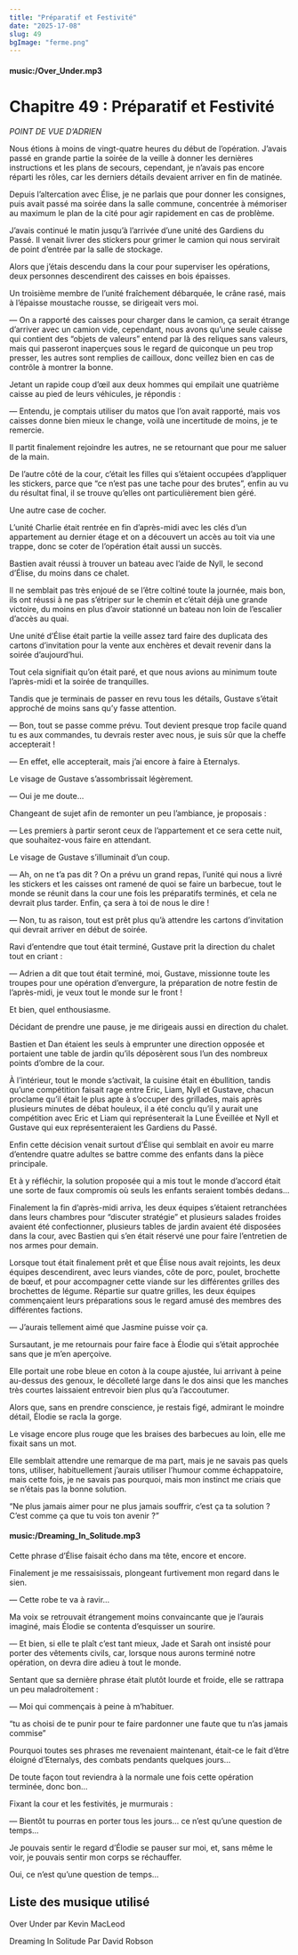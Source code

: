 ```yaml
---
title: "Préparatif et Festivité"
date: "2025-17-08"
slug: 49
bgImage: "ferme.png"
---
```


#### music:/Over_Under.mp3

# Chapitre 49 : Préparatif et Festivité

*POINT DE VUE D’ADRIEN*

Nous étions à moins de vingt-quatre heures du début de l’opération. J’avais passé en grande partie la soirée de la veille à donner les dernières instructions et les plans de secours, cependant, je n’avais pas encore réparti les rôles, car les derniers détails devaient arriver en fin de matinée.

Depuis l’altercation avec Élise, je ne parlais que pour donner les consignes, puis avait passé ma soirée dans la salle commune, concentrée à mémoriser au maximum le plan de la cité pour agir rapidement en cas de problème.

J’avais continué le matin jusqu’à l’arrivée d’une unité des Gardiens du Passé. Il venait livrer des stickers pour grimer le camion qui nous servirait de point d’entrée par la salle de stockage.

Alors que j’étais descendu dans la cour pour superviser les opérations, deux personnes descendirent des caisses en bois épaisses.

Un troisième membre de l’unité fraîchement débarquée, le crâne rasé, mais à l’épaisse moustache rousse, se dirigeait vers moi.

— On a rapporté des caisses pour charger dans le camion, ça serait étrange d’arriver avec un camion vide, cependant, nous avons qu’une seule caisse qui contient des “objets de valeurs” entend par là des reliques sans valeurs, mais qui passeront inaperçues sous le regard de quiconque un peu trop presser, les autres sont remplies de cailloux, donc veillez bien en cas de contrôle à montrer la bonne.

Jetant un rapide coup d’œil aux deux hommes qui empilait une quatrième caisse au pied de leurs véhicules, je répondis :

— Entendu, je comptais utiliser du matos que l’on avait rapporté, mais vos caisses donne bien mieux le change, voilà une incertitude de moins, je te remercie.

Il partit finalement rejoindre les autres, ne se retournant que pour me saluer de la main.

De l’autre côté de la cour, c’était les filles qui s’étaient occupées d’appliquer les stickers, parce que “ce n’est pas une tache pour des brutes”, enfin au vu du résultat final, il se trouve qu’elles ont particulièrement bien géré.

Une autre case de cocher.

L’unité Charlie était rentrée en fin d’après-midi avec les clés d’un appartement au dernier étage et on a découvert un accès au toit via une trappe, donc se coter de l’opération était aussi un succès.

Bastien avait réussi à trouver un bateau avec l’aide de Nyll, le second d’Élise, du moins dans ce chalet.

Il ne semblait pas très enjoué de se l’être coltiné toute la journée, mais bon, ils ont réussi à ne pas s’étriper sur le chemin et c’était déjà une grande victoire, du moins en plus d’avoir stationné un bateau non loin de l’escalier d’accès au quai.

 Une unité d’Élise était partie la veille assez tard faire des duplicata des cartons d’invitation pour la vente aux enchères et devait revenir dans la soirée d’aujourd’hui.

Tout cela signifiait qu’on était paré, et que nous avions au minimum toute l’après-midi et la soirée de tranquilles.

Tandis que je terminais de passer en revu tous les détails, Gustave s’était approché de moins sans qu’y fasse attention.

— Bon, tout se passe comme prévu. Tout devient presque trop facile quand tu es aux commandes, tu devrais rester avec nous, je suis sûr que la cheffe accepterait !

— En effet, elle accepterait, mais j’ai encore à faire à Eternalys.

Le visage de Gustave s’assombrissait légèrement.

— Oui je me doute…

Changeant de sujet afin de remonter un peu l’ambiance, je proposais : 

— Les premiers à partir seront ceux de l’appartement et ce sera cette nuit, que souhaitez-vous faire en attendant.

Le visage de Gustave s’illuminait d’un coup.

— Ah, on ne t’a pas dit ? On a prévu un grand repas, l’unité qui nous a livré les stickers et les caisses ont ramené de quoi se faire un barbecue, tout le monde se réunit dans la cour une fois les préparatifs terminés, et cela ne devrait plus tarder. Enfin, ça sera à toi de nous le dire !

— Non, tu as raison, tout est prêt plus qu’à attendre les cartons d’invitation qui devrait arriver en début de soirée.

Ravi d’entendre que tout était terminé, Gustave prit la direction du chalet tout en criant :

— Adrien a dit que tout était terminé, moi, Gustave, missionne toute les troupes pour une opération d’envergure, la préparation de notre festin de l’après-midi, je veux tout le monde sur le front !

Et bien, quel enthousiasme.

Décidant de prendre une pause, je me dirigeais aussi en direction du chalet.

Bastien et Dan étaient les seuls à emprunter une direction opposée et portaient une table de jardin qu’ils déposèrent sous l’un des nombreux points d’ombre de la cour.

À l’intérieur, tout le monde s’activait, la cuisine était en ébullition, tandis qu’une compétition faisait rage entre Eric, Liam, Nyll et Gustave, chacun proclame qu’il était le plus apte à s’occuper des grillades, mais après plusieurs minutes de débat houleux, il a été conclu qu’il y aurait une compétition avec Eric et Liam qui représenterait la Lune Éveillée et Nyll et Gustave qui eux représenteraient les Gardiens du Passé.

Enfin cette décision venait surtout d’Élise qui semblait en avoir eu marre d’entendre quatre adultes se battre comme des enfants dans la pièce principale.

Et à y réfléchir, la solution proposée qui a mis tout le monde d’accord était une sorte de faux compromis où seuls les enfants seraient tombés dedans…

Finalement la fin d’après-midi arriva, les deux équipes s’étaient retranchées dans leurs chambres pour “discuter stratégie” et plusieurs salades froides avaient été confectionner, plusieurs tables de jardin avaient été disposées dans la cour, avec Bastien qui s’en était réservé une pour faire l’entretien de nos armes pour demain.

Lorsque tout était finalement prêt et que Élise nous avait rejoints, les deux équipes descendirent, avec leurs viandes, côte de porc, poulet, brochette de bœuf, et pour accompagner cette viande sur les différentes grilles des brochettes de légume. Répartie sur quatre grilles, les deux équipes commençaient leurs préparations sous le regard amusé des membres des différentes factions.

— J’aurais tellement aimé que Jasmine puisse voir ça.

Sursautant, je me retournais pour faire face à Élodie qui s’était approchée sans que je m’en aperçoive.

Elle portait une robe bleue en coton à la coupe ajustée, lui arrivant à peine au-dessus des genoux, le décolleté large dans le dos ainsi que les manches très courtes laissaient entrevoir bien plus qu’a l’accoutumer.

Alors que, sans en prendre conscience, je restais figé, admirant le moindre détail, Élodie se racla la gorge.

Le visage encore plus rouge que les braises des barbecues au loin, elle me fixait sans un mot.

Elle semblait attendre une remarque de ma part, mais je ne savais pas quels tons, utiliser, habituellement j’aurais utiliser l’humour comme échappatoire, mais cette fois, je ne savais pas pourquoi, mais mon instinct me criais que se n’étais pas la bonne solution.

“Ne plus jamais aimer pour ne plus jamais souffrir, c’est ça ta solution ? C’est comme ça que tu vois ton avenir ?”

#### music:/Dreaming_In_Solitude.mp3

Cette phrase d’Élise faisait écho dans ma tête, encore et encore.

Finalement je me ressaisissais, plongeant furtivement mon regard dans le sien.

— Cette robe te va à ravir…

Ma voix se retrouvait étrangement moins convaincante que je l’aurais imaginé, mais Élodie se contenta d’esquisser un sourire.

— Et bien, si elle te plaît c’est tant mieux, Jade et Sarah ont insisté pour porter des vêtements civils, car, lorsque nous aurons terminé notre opération, on devra dire adieu à tout le monde.

Sentant que sa dernière phrase était plutôt lourde et froide, elle se rattrapa un peu maladroitement : 

— Moi qui commençais à peine à m’habituer.

“tu as choisi de te punir pour te faire pardonner une faute que tu n’as jamais commise”

Pourquoi toutes ses phrases me revenaient maintenant, était-ce le fait d’être éloigné d’Eternalys, des combats pendants quelques jours…

De toute façon tout reviendra à la normale une fois cette opération terminée, donc bon…

Fixant la cour et les festivités, je murmurais :

— Bientôt tu pourras en porter tous les jours… ce n’est qu’une question de temps…

Je pouvais sentir le regard d’Élodie se pauser sur moi, et, sans même le voir, je pouvais sentir mon corps se réchauffer.

Oui, ce n’est qu’une question de temps…

## Liste des musique utilisé

Over Under par Kevin MacLeod

Dreaming In Solitude Par David Robson
